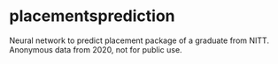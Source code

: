 # placementsprediction
Neural network to predict placement package of a graduate from NITT. Anonymous data from 2020, not for public use.
